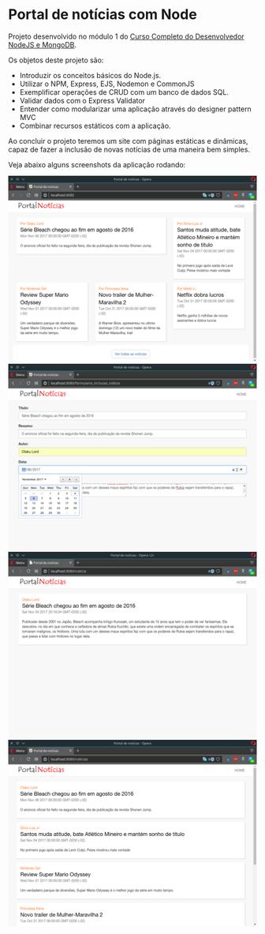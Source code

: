 # Portal de notícias com Node

Projeto desenvolvido no módulo 1 do [Curso Completo do Desenvolvedor NodeJS e MongoDB](https://www.udemy.com/curso-completo-do-desenvolvedor-nodejs). 

Os objetos deste projeto são: 

- Introduzir os conceitos básicos do Node.js. 
- Utilizar o NPM, Express, EJS, Nodemon e CommonJS
- Exemplificar operações de CRUD com um banco de dados SQL.
- Validar dados com o Express Validator
- Entender como modularizar uma aplicação através do designer pattern MVC
- Combinar recursos estáticos com a aplicação.

Ao concluir o projeto teremos um site com páginas estáticas e dinâmicas, capaz de fazer a inclusão de novas notícias de uma maneira bem simples.

Veja abaixo alguns screenshots da aplicação rodando:

![Image01](other_files/screenshots/01.png) 
![Image02](other_files/screenshots/02.png)
![Image03](other_files/screenshots/03.png)
![Image04](other_files/screenshots/04.png)

